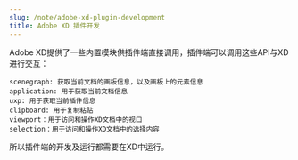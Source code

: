 ```yaml
---
slug: /note/adobe-xd-plugin-development
title: Adobe XD 插件开发
---
```

Adobe XD提供了一些内置模块供插件端直接调用，插件端可以调用这些API与XD进行交互：
```
scenegraph: 获取当前文档的画板信息，以及画板上的元素信息
application: 用于获取当前文档信息
uxp: 用于获取当前插件信息
clipboard: 用于复制粘贴
viewport：用于访问和操作XD文档中的视口
selection：用于访问和操作XD文档中的选择内容
```

所以插件端的开发及运行都需要在XD中运行。


